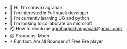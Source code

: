 - 👋 Hi, I’m shravan agrahari
- 👀 I’m interested in Full stack developer
- 🌱 I’m currently learning UG and python
- 💞️ I’m looking to collaborate on microsoft
- 📫 How to reach me agraharijokhanprasad@gmail.com
- 😄 Pronouns: Moon
- ⚡ Fun fact: Am All Rounder of Free Fire player

<!---
shravan120120/shravan120120 is a ✨ special ✨ repository because its `README.md` (this file) appears on your GitHub profile.
You can click the Preview link to take a look at your changes.
--->
